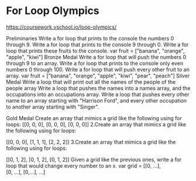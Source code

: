 # For Loop Olympics
https://coursework.vschool.io/loop-olympics/

Preliminaries
Write a for loop that prints to the console the numbers 0 through 9.
Write a for loop that prints to the console 9 through 0.
Write a for loop that prints these fruits to the console. 
var fruit = ["banana", "orange", "apple", "kiwi"]
Bronze Medal
Write a for loop that will push the numbers 0 through 9 to an array.
Write a for loop that prints to the console only even numbers 0 through 100.
Write a for loop that will push every other fruit to an array. 
var fruit = ["banana", "orange", "apple", "kiwi", "pear", "peach"]
Silver Medal
Write a loop that will print out all the names of the people of the people array
Write a loop that pushes the names into a names array, and the occupations into an occupations array.
Write a loop that pushes every other name to an array starting with "Harrison Ford", and every other occupation to another array starting with "Singer".

Gold Medal
Create an array that mimics a grid like the following using for loops:
[[0, 0, 0], 
[0, 0, 0], 
[0, 0, 0]]
2.Create an array that mimics a grid like the following using for loops:

[[0, 0, 0], 
[1, 1, 1], 
[2, 2, 2]]
3.Create an array that mimics a grid like the following using for loops:

[[0, 1, 2], 
[0, 1, 2], 
[0, 1, 2]]
Given a grid like the previous ones, write a for loop that would change every number to an x.
var grid = [[0, ...],  
            [0, ...], 
            [0,...], ...] 
